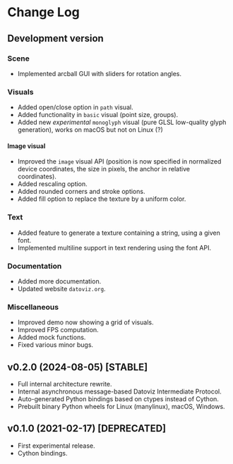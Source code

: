 # Change Log

## Development version

### Scene

- Implemented arcball GUI with sliders for rotation angles.

### Visuals

- Added open/close option in `path` visual.
- Added functionality in `basic` visual (point size, groups).
- Added new _experimental_ `monoglyph` visual (pure GLSL low-quality glyph generation), works on macOS but not on Linux (?)

#### Image visual

- Improved the `image` visual API (position is now specified in normalized device coordinates, the size in pixels, the anchor in relative coordinates).
- Added rescaling option.
- Added rounded corners and stroke options.
- Added fill option to replace the texture by a uniform color.

### Text

- Added feature to generate a texture containing a string, using a given font.
- Implemented multiline support in text rendering using the font API.

### Documentation

- Added more documentation.
- Updated website `datoviz.org`.

### Miscellaneous

- Improved demo now showing a grid of visuals.
- Improved FPS computation.
- Added mock functions.
- Fixed various minor bugs.


## v0.2.0 (2024-08-05) [STABLE]

- Full internal architecture rewrite.
- Internal asynchronous message-based Datoviz Intermediate Protocol.
- Auto-generated Python bindings based on ctypes instead of Cython.
- Prebuilt binary Python wheels for Linux (manylinux), macOS, Windows.


## v0.1.0 (2021-02-17) [DEPRECATED]

- First experimental release.
- Cython bindings.
